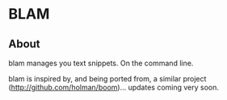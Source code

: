 BLAM
====

About
-----

blam manages you text snippets. On the command line.

blam is inspired by, and being ported from, a similar project
(<http://github.com/holman/boom>)... updates coming very soon.
